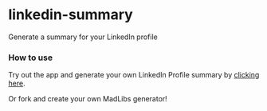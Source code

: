 # linkedin-summary
Generate a summary for your LinkedIn profile

### How to use
Try out the app and generate your own LinkedIn Profile summary by [clicking here](https://summarizeme.herokuapp.com/ "Summarize Me").

Or fork and create your own MadLibs generator!

